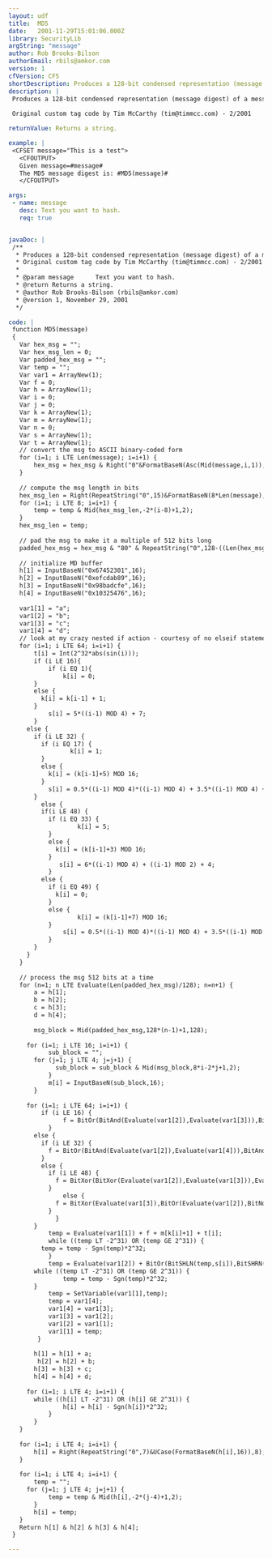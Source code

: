 ```yaml
---
layout: udf
title:  MD5
date:   2001-11-29T15:01:06.000Z
library: SecurityLib
argString: "message"
author: Rob Brooks-Bilson
authorEmail: rbils@amkor.com
version: 1
cfVersion: CF5
shortDescription: Produces a 128-bit condensed representation (message digest) of a message using the RSA MD5 algorithm.
description: |
 Produces a 128-bit condensed representation (message digest) of a message using the RSA MD5 algorithm.  See RFC 1321 (http://www.ietf.org/rfc/rfc1321.txt) for more information.
 
 Original custom tag code by Tim McCarthy (tim@timmcc.com) - 2/2001

returnValue: Returns a string.

example: |
 <CFSET message="This is a test">
   <CFOUTPUT>
   Given message=#message#
   The MD5 message digest is: #MD5(message)#
   </CFOUTPUT>

args:
 - name: message
   desc: Text you want to hash.
   req: true


javaDoc: |
 /**
  * Produces a 128-bit condensed representation (message digest) of a message using the RSA MD5 algorithm.
  * Original custom tag code by Tim McCarthy (tim@timmcc.com) - 2/2001
  * 
  * @param message      Text you want to hash. 
  * @return Returns a string. 
  * @author Rob Brooks-Bilson (rbils@amkor.com) 
  * @version 1, November 29, 2001 
  */

code: |
 function MD5(message)
 {
   Var hex_msg = "";
   Var hex_msg_len = 0;  
   Var padded_hex_msg = "";
   Var temp = "";  
   Var var1 = ArrayNew(1);
   Var f = 0;
   Var h = ArrayNew(1);
   Var i = 0;
   Var j = 0;
   Var k = ArrayNew(1);
   Var m = ArrayNew(1);
   Var n = 0;
   Var s = ArrayNew(1);  
   Var t = ArrayNew(1);
   // convert the msg to ASCII binary-coded form
   for (i=1; i LTE Len(message); i=i+1) {  
       hex_msg = hex_msg & Right("0"&FormatBaseN(Asc(Mid(message,i,1)),16),2);
   }    
 
   // compute the msg length in bits
   hex_msg_len = Right(RepeatString("0",15)&FormatBaseN(8*Len(message),16),16);
   for (i=1; i LTE 8; i=i+1) {
       temp = temp & Mid(hex_msg_len,-2*(i-8)+1,2);
   }
   hex_msg_len = temp;
 
   // pad the msg to make it a multiple of 512 bits long
   padded_hex_msg = hex_msg & "80" & RepeatString("0",128-((Len(hex_msg)+2+16) Mod 128)) & hex_msg_len;
 
   // initialize MD buffer
   h[1] = InputBaseN("0x67452301",16);
   h[2] = InputBaseN("0xefcdab89",16);
   h[3] = InputBaseN("0x98badcfe",16);
   h[4] = InputBaseN("0x10325476",16);
 
   var1[1] = "a";
   var1[2] = "b";
   var1[3] = "c";
   var1[4] = "d";
   // look at my crazy nested if action - courtesy of no elseif statement!
   for (i=1; i LTE 64; i=i+1) {
       t[i] = Int(2^32*abs(sin(i)));
       if (i LE 16){
           if (i EQ 1){
               k[i] = 0;
       }
       else {
         k[i] = k[i-1] + 1;
       }
           s[i] = 5*((i-1) MOD 4) + 7;
       }
     else {
       if (i LE 32) {
         if (i EQ 17) {
                 k[i] = 1;
         }
         else {
           k[i] = (k[i-1]+5) MOD 16;
         }
           s[i] = 0.5*((i-1) MOD 4)*((i-1) MOD 4) + 3.5*((i-1) MOD 4) + 5;
       }
         else {
         if(i LE 48) {
           if (i EQ 33) {
                   k[i] = 5;
           }
           else {
             k[i] = (k[i-1]+3) MOD 16;
           }
              s[i] = 6*((i-1) MOD 4) + ((i-1) MOD 2) + 4;
           }
         else {
           if (i EQ 49) {
             k[i] = 0;
           }
           else {
                   k[i] = (k[i-1]+7) MOD 16;
           }
               s[i] = 0.5*((i-1) MOD 4)*((i-1) MOD 4) + 3.5*((i-1) MOD 4) + 6;
           }
       }
     }
   }
 
   // process the msg 512 bits at a time
   for (n=1; n LTE Evaluate(Len(padded_hex_msg)/128); n=n+1) { 
       a = h[1];
       b = h[2];
       c = h[3];
       d = h[4];
     
       msg_block = Mid(padded_hex_msg,128*(n-1)+1,128);
 
     for (i=1; i LTE 16; i=i+1) {  
           sub_block = "";
       for (j=1; j LTE 4; j=j+1) {  
             sub_block = sub_block & Mid(msg_block,8*i-2*j+1,2);
           }
           m[i] = InputBaseN(sub_block,16);
       }
 
     for (i=1; i LTE 64; i=i+1) {      
         if (i LE 16) {
               f = BitOr(BitAnd(Evaluate(var1[2]),Evaluate(var1[3])),BitAnd(BitNot(Evaluate(var1[2])),Evaluate(var1[4])));
           }
       else {
         if (i LE 32) {
           f = BitOr(BitAnd(Evaluate(var1[2]),Evaluate(var1[4])),BitAnd(Evaluate(var1[3]),BitNot(Evaluate(var1[4]))));
         }
         else {
           if (i LE 48) {
             f = BitXor(BitXor(Evaluate(var1[2]),Evaluate(var1[3])),Evaluate(var1[4]));
           }
               else {
             f = BitXor(Evaluate(var1[3]),BitOr(Evaluate(var1[2]),BitNot(Evaluate(var1[4]))));
           }
             }
       }
           temp = Evaluate(var1[1]) + f + m[k[i]+1] + t[i];
           while ((temp LT -2^31) OR (temp GE 2^31)) {
         temp = temp - Sgn(temp)*2^32;
           }
           temp = Evaluate(var1[2]) + BitOr(BitSHLN(temp,s[i]),BitSHRN(temp,32-s[i]));
       while ((temp LT -2^31) OR (temp GE 2^31)) {
               temp = temp - Sgn(temp)*2^32;
       }
           temp = SetVariable(var1[1],temp);
           temp = var1[4];
           var1[4] = var1[3];
           var1[3] = var1[2];
           var1[2] = var1[1];
           var1[1] = temp;
        }
     
       h[1] = h[1] + a;
        h[2] = h[2] + b;
       h[3] = h[3] + c;
       h[4] = h[4] + d;
      
     for (i=1; i LTE 4; i=i+1) { 
       while ((h[i] LT -2^31) OR (h[i] GE 2^31)) {
               h[i] = h[i] - Sgn(h[i])*2^32;
           }
       }
   }
 
   for (i=1; i LTE 4; i=i+1) { 
       h[i] = Right(RepeatString("0",7)&UCase(FormatBaseN(h[i],16)),8);
   }
 
   for (i=1; i LTE 4; i=i+1) {   
       temp = "";
     for (j=1; j LTE 4; j=j+1) { 
           temp = temp & Mid(h[i],-2*(j-4)+1,2);
       }
       h[i] = temp;
   }
   Return h[1] & h[2] & h[3] & h[4];
 }

---
```


